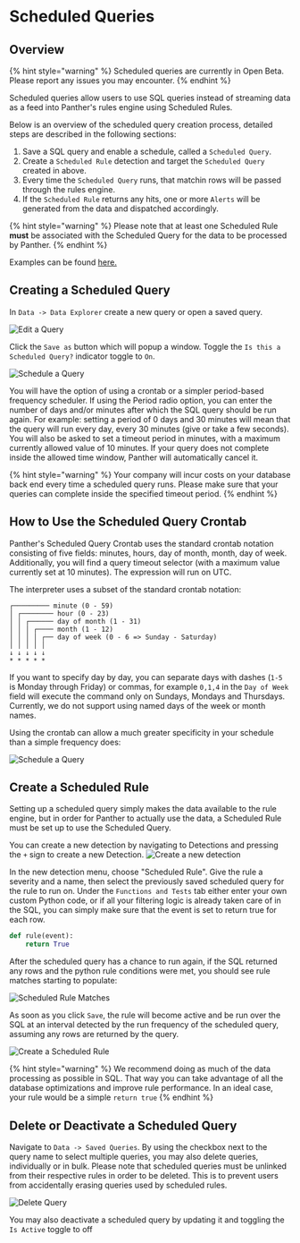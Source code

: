 # Scheduled Queries

## Overview

{% hint style="warning" %}
Scheduled queries are currently in Open Beta. Please report any issues you may encounter.
{% endhint %}

Scheduled queries allow users to use SQL queries instead of streaming data as a feed into Panther's rules engine using Scheduled Rules.

Below is an overview of the scheduled query creation process, detailed steps are described in the following sections:

1. Save a SQL query and enable a schedule, called a `Scheduled Query`.
2. Create a `Scheduled Rule` detection and target the `Scheduled Query` created in above.
3. Every time the `Scheduled Query` runs, that matchin rows will be passed through the rules engine.
4. If the `Scheduled Rule` returns any hits, one or more `Alerts` will be generated from the data and dispatched accordingly.

{% hint style="warning" %}
Please note that at least one Scheduled Rule **must** be associated with the Scheduled Query for the data to be processed by Panther.
{% endhint %}

Examples can be found [here.](example-queries.md#scheduled-queries-and-rules)

## Creating a Scheduled Query

In `Data -> Data Explorer` create a new query or open a saved query.

![Edit a Query](../../../.gitbook/assets/edit-schedule-query.png)

Click the `Save as` button which will popup a window. Toggle the `Is this a Scheduled Query?` indicator toggle to `On`.

![Schedule a Query](../../../.gitbook/assets/schedule-query.png)

You will have the option of using a crontab or a simpler period-based frequency scheduler. If using the Period radio option, you can enter the number of days and/or minutes after which the SQL query should be run again. For example: setting a period of 0 days and 30 minutes will mean that the query will run every day, every 30 minutes (give or take a few seconds). You will also be asked to set a timeout period in minutes, with a maximum currently allowed value of 10 minutes. If your query does not complete inside the allowed time window, Panther will automatically cancel it.

{% hint style="warning" %}
Your company will incur costs on your database back end every time a scheduled query runs. Please make sure that your queries can complete inside the specified timeout period.
{% endhint %}

## How to Use the Scheduled Query Crontab

Panther's Scheduled Query Crontab uses the standard crontab notation consisting of five fields: minutes, hours, day of month, month, day of week. Additionally, you will find a query timeout selector (with a maximum value currently set at 10 minutes). The expression will run on UTC.

The interpreter uses a subset of the standard crontab notation:

```
┌───────── minute (0 - 59)
│ ┌──────── hour (0 - 23)
│ │ ┌────── day of month (1 - 31)
│ │ │ ┌──── month (1 - 12)
│ │ │ │ ┌── day of week (0 - 6 => Sunday - Saturday)
│ │ │ │ │               
↓ ↓ ↓ ↓ ↓
* * * * *
```

If you want to specify day by day, you can separate days with dashes (`1-5` is Monday through Friday) or commas, for example `0,1,4` in the `Day of Week` field will execute the command only on Sundays, Mondays and Thursdays. Currently, we do not support using named days of the week or month names.

Using the crontab can allow a much greater specificity in your schedule than a simple frequency does:

![Schedule a Query](../../../.gitbook/assets/scheduled-query-crontab.png)

## Create a Scheduled Rule

Setting up a scheduled query simply makes the data available to the rule engine, but in order for Panther to actually use the data, a Scheduled Rule must be set up to use the Scheduled Query.

You can create a new detection by navigating to Detections and pressing the `+` sign to create a new Detection. ![Create a new detection](../../../.gitbook/assets/new-detection.png)

In the new detection menu, choose "Scheduled Rule". Give the rule a severity and a name, then select the previously saved scheduled query for the rule to run on. Under the `Functions and Tests` tab either enter your own custom Python code, or if all your filtering logic is already taken care of in the SQL, you can simply make sure that the event is set to return true for each row.

```python
def rule(event):
    return True
```

After the scheduled query has a chance to run again, if the SQL returned any rows and the python rule conditions were met, you should see rule matches starting to populate:

![Scheduled Rule Matches](../../../.gitbook/assets/scheduled-rule-matches.png)

As soon as you click `Save`, the rule will become active and be run over the SQL at an interval detected by the run frequency of the scheduled query, assuming any rows are returned by the query.

![Create a Scheduled Rule](../../../.gitbook/assets/new-scheduled-rule.png)

{% hint style="warning" %}
We recommend doing as much of the data processing as possible in SQL. That way you can take advantage of all the database optimizations and improve rule performance. In an ideal case, your rule would be a simple `return true`
{% endhint %}

## Delete or Deactivate a Scheduled Query

Navigate to `Data -> Saved Queries`. By using the checkbox next to the query name to select multiple queries, you may also delete queries, individually or in bulk. Please note that scheduled queries must be unlinked from their respective rules in order to be deleted. This is to prevent users from accidentally erasing queries used by scheduled rules.

![Delete Query](../../../.gitbook/assets/delete-query.png)

You may also deactivate a scheduled query by updating it and toggling the `Is Active` toggle to off
